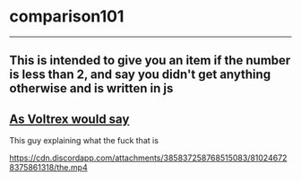 # comparison101
---
This is intended to give you an item if the number is less than 2, and say you didn't get anything otherwise and is written in js
---
## [As Voltrex would say](https://discord.com/channels/264445053596991498/502092022740418560/810308088510808064)
This guy explaining what the fuck that is

https://cdn.discordapp.com/attachments/385837258768515083/810246728375861318/the.mp4
